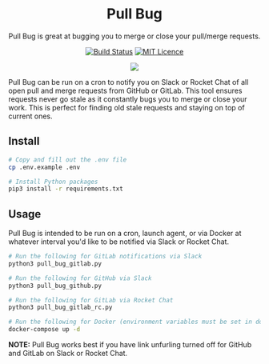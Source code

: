 <div align="center">

# Pull Bug

Pull Bug is great at bugging you to merge or close your pull/merge requests.

[![Build Status](https://travis-ci.org/Justintime50/pull-bug.svg?branch=master)](https://travis-ci.org/Justintime50/pull-bug)
[![MIT Licence](https://badges.frapsoft.com/os/mit/mit.svg?v=103)](https://opensource.org/licenses/mit-license.php)

<img src="assets/showcase.png">

</div>

Pull Bug can be run on a cron to notify you on Slack or Rocket Chat of all open pull and merge requests from GitHub or GitLab. This tool ensures requests never go stale as it constantly bugs you to merge or close your work. This is perfect for finding old stale requests and staying on top of current ones.

## Install

```bash
# Copy and fill out the .env file
cp .env.example .env

# Install Python packages
pip3 install -r requirements.txt
```

## Usage

Pull Bug is intended to be run on a cron, launch agent, or via Docker at whatever interval you'd like to be notified via Slack or Rocket Chat.

```bash
# Run the following for GitLab notifications via Slack
python3 pull_bug_gitlab.py

# Run the following for GitHub via Slack
python3 pull_bug_github.py

# Run the following for GitLab via Rocket Chat
python3 pull_bug_gitlab_rc.py

# Run the following for Docker (environment variables must be set in docker-compose.yml)
docker-compose up -d
```

**NOTE:** Pull Bug works best if you have link unfurling turned off for GitHub and GitLab on Slack or Rocket Chat.
